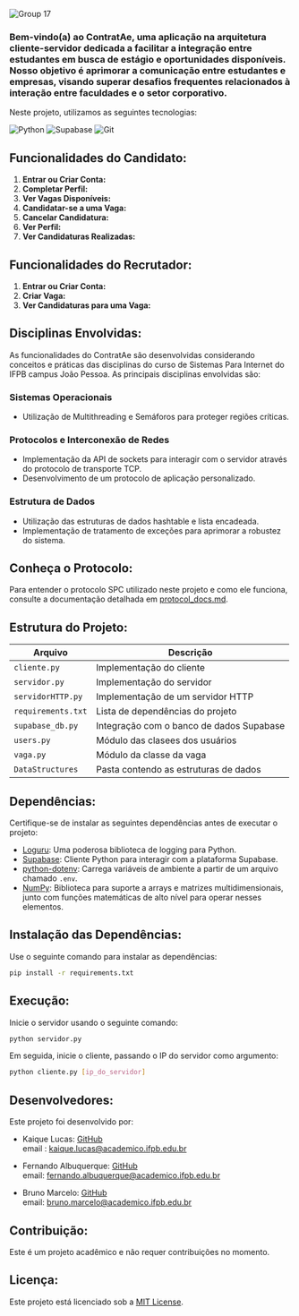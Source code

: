 ![Group 17](https://github.com/LucasKaiquee/ContratAe/assets/85175643/ae517df4-87d4-4b9a-8e98-3a653266aef4)

### Bem-vindo(a) ao ContratAe, uma aplicação na arquitetura cliente-servidor dedicada a facilitar a integração entre estudantes em busca de estágio e oportunidades disponíveis. Nosso objetivo é aprimorar a comunicação entre estudantes e empresas, visando superar desafios frequentes relacionados à interação entre faculdades e o setor corporativo.

Neste projeto, utilizamos as seguintes tecnologias:

![Python](https://img.shields.io/badge/Python-3776AB?style=for-the-badge&logo=python&logoColor=white)
![Supabase](https://img.shields.io/badge/Supabase-005F9E?style=for-the-badge&logo=supabase&logoColor=white)
![Git](https://img.shields.io/badge/Git-F05032?style=for-the-badge&logo=git&logoColor=white)

## Funcionalidades do Candidato:

1. **Entrar ou Criar Conta:**
2. **Completar Perfil:**
3. **Ver Vagas Disponíveis:**
4. **Candidatar-se a uma Vaga:**
5. **Cancelar Candidatura:**
6. **Ver Perfil:**
7. **Ver Candidaturas Realizadas:**

## Funcionalidades do Recrutador:

1. **Entrar ou Criar Conta:**
2. **Criar Vaga:**
3. **Ver Candidaturas para uma Vaga:**

## Disciplinas Envolvidas:
As funcionalidades do ContratAe são desenvolvidas considerando conceitos e práticas das disciplinas do curso de Sistemas Para Internet do IFPB campus João Pessoa. As principais disciplinas envolvidas são:

### Sistemas Operacionais
- Utilização de Multithreading e Semáforos para proteger regiões críticas.

### Protocolos e Interconexão de Redes
- Implementação da API de sockets para interagir com o servidor através do protocolo de transporte TCP.
- Desenvolvimento de um protocolo de aplicação personalizado.

### Estrutura de Dados
- Utilização das estruturas de dados hashtable e lista encadeada.
- Implementação de tratamento de exceções para aprimorar a robustez do sistema.
  
## Conheça o Protocolo:

Para entender o protocolo SPC utilizado neste projeto e como ele funciona, consulte a documentação detalhada em [protocol_docs.md](protocol_docs.md).

## Estrutura do Projeto:

| Arquivo               | Descrição                                   |
|-----------------------|---------------------------------------------|
| `cliente.py`          | Implementação do cliente                    |
| `servidor.py`         | Implementação do servidor                   |
| `servidorHTTP.py`     | Implementação de um servidor HTTP           |
| `requirements.txt`    | Lista de dependências do projeto            |
| `supabase_db.py`      | Integração com o banco de dados Supabase    |
| `users.py`            | Módulo das clasees dos usuários             |
| `vaga.py`             | Módulo da classe da vaga                    |
| `DataStructures`     | Pasta contendo as estruturas de dados        |

## Dependências:

Certifique-se de instalar as seguintes dependências antes de executar o projeto:

- [Loguru](https://github.com/Delgan/loguru): Uma poderosa biblioteca de logging para Python.
- [Supabase](https://github.com/supabase/supabase-py): Cliente Python para interagir com a plataforma Supabase.
- [python-dotenv](https://github.com/theskumar/python-dotenv): Carrega variáveis de ambiente a partir de um arquivo chamado `.env`.
- [NumPy](https://numpy.org/): Biblioteca para suporte a arrays e matrizes multidimensionais, junto com funções matemáticas de alto nível para operar nesses elementos.

## Instalação das Dependências:

Use o seguinte comando para instalar as dependências:

```bash
pip install -r requirements.txt
```

## Execução:

Inicie o servidor usando o seguinte comando:

```bash
python servidor.py
````

Em seguida, inicie o cliente, passando o IP do servidor como argumento:

```bash
python cliente.py [ip_do_servidor]
```

## Desenvolvedores:

Este projeto foi desenvolvido por:

- Kaique Lucas: [GitHub](https://github.com/LucasKaiquee)<br>
  email :  [kaique.lucas@academico.ifpb.edu.br](mailto:kaique.lucas@academico.ifpb.edu.br)
  
- Fernando Albuquerque: [GitHub](https://github.com/LuizFernando12)<br>
  email: [fernando.albuquerque@academico.ifpb.edu.br](mailto:fernando.albuquerque@academico.ifpb.edu.br)
  
- Bruno Marcelo: [GitHub](https://github.com/marceelobruno)<br>
  email: [bruno.marcelo@academico.ifpb.edu.br](mailto:bruno.marcelo@academico.ifpb.edu.br) 

## Contribuição:

Este é um projeto acadêmico e não requer contribuições no momento.

## Licença:

Este projeto está licenciado sob a [MIT License](LICENSE).

